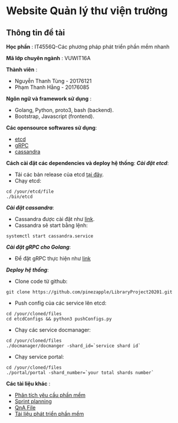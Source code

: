# Website Quản lý thư viện trường
## Thông tin đề tài
**Học phần** : IT4556Q-Các phương pháp phát triển phần mềm nhanh

**Mã lớp chuyên ngành** : VUWIT16A

**Thành viên** :
- Nguyễn Thanh Tùng - 20176121
- Phạm Thanh Hằng - 20176085

**Ngôn ngữ và framework sử dụng** :
- Golang, Python, proto3, bash (backend).
- Bootstrap, Javascript (frontend).

**Các opensource softwares sử dụng**:
- [etcd](https://etcd.io/)
- [gRPC](https://grpc.io/)
- [cassandra](https://cassandra.apache.org/)

**Cách cài đặt các dependencies và deploy hệ thống**:
***Cài đặt etcd***:
- Tải các bản release của etcd [tại đây](https://github.com/etcd-io/etcd/releases).
- Chạy etcd:
```
cd /your/etcd/file
./bin/etcd
```
***Cài đặt cassandra***:
- Cassandra được cài đặt như [link](https://cassandra.apache.org/doc/latest/getting_started/installing.html).
- Cassandra sẽ start bằng lệnh:
```
systemctl start cassandra.service
```
***Cài đặt gRPC cho Golang***:
- Để đặt gRPC thực hiện như [link](https://grpc.io/docs/languages/go/quickstart/)

***Deploy hệ thống***:
- Clone code từ github:
```
git clone https://github.com/pinezapple/LibraryProject20201.git
```
- Push config của các service lên etcd:
```
cd /your/cloned/files
cd etcdConfigs && python3 pushConfigs.py
```
- Chạy các service docmanager:
```
cd /your/cloned/files
./docmanager/docmanger -shard_id=`service shard id`
```
- Chạy service portal:
```
cd /your/cloned/files
./portal/portal -shard_number=`your total shards number`
```

**Các tài liệu khác** :
- [Phân tích yêu cầu phần mềm](https://drive.google.com/open?id=1XAD5SHuuKTj9p12JePVix_pfcdow-a6jhYzckpSOWxE)
- [Sprint planning](https://docs.google.com/spreadsheets/d/1rQJ7jLo0bQ3YLJ5W82lS9-sIo_PXcWvu6X4y02v3euc/edit?usp=sharing)
- [QnA File](https://drive.google.com/file/d/1mIAgsAoSo6Jj55SHId-utsZTrNTX_O9B/view?usp=sharing)
- [Tài liệu phát triển phần mềm](https://github.com/pinezapple/LibraryProject20201/tree/master/Documents)
